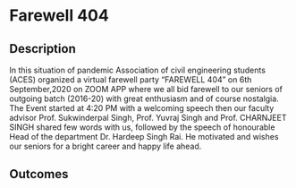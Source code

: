 # Farewell 404

## Description
In this situation of pandemic Association of civil engineering students (ACES) organized a virtual farewell party “FAREWELL 404” on 6th September,2020 on ZOOM APP where we all bid farewell to our seniors of outgoing batch (2016-20) with great enthusiasm and of course nostalgia. The Event started at 4:20 PM with a welcoming speech then our faculty advisor Prof. Sukwinderpal Singh, Prof. Yuvraj Singh and Prof. CHARNJEET SINGH shared few words with us, followed by the speech of honourable Head of the department Dr. Hardeep Singh Rai. He motivated and wishes our seniors for a bright career and happy life ahead. 

## Outcomes
